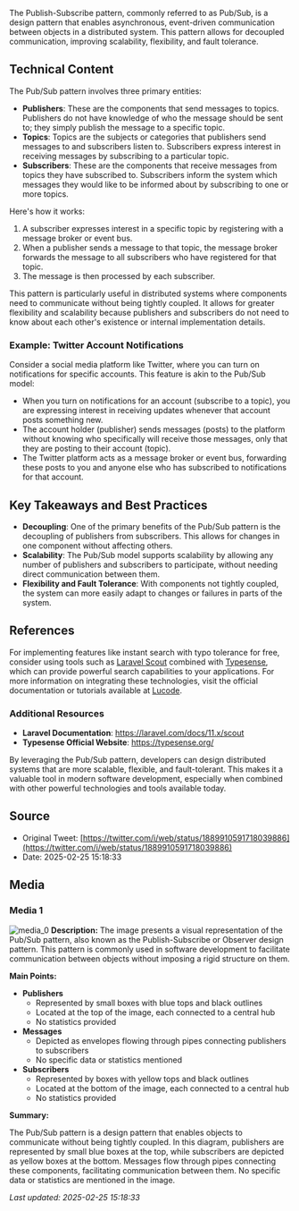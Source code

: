 The Publish-Subscribe pattern, commonly referred to as Pub/Sub, is a design pattern that enables asynchronous, event-driven communication between objects in a distributed system. This pattern allows for decoupled communication, improving scalability, flexibility, and fault tolerance.

## Technical Content
The Pub/Sub pattern involves three primary entities:
* **Publishers**: These are the components that send messages to topics. Publishers do not have knowledge of who the message should be sent to; they simply publish the message to a specific topic.
* **Topics**: Topics are the subjects or categories that publishers send messages to and subscribers listen to. Subscribers express interest in receiving messages by subscribing to a particular topic.
* **Subscribers**: These are the components that receive messages from topics they have subscribed to. Subscribers inform the system which messages they would like to be informed about by subscribing to one or more topics.

Here's how it works:
1. A subscriber expresses interest in a specific topic by registering with a message broker or event bus.
2. When a publisher sends a message to that topic, the message broker forwards the message to all subscribers who have registered for that topic.
3. The message is then processed by each subscriber.

This pattern is particularly useful in distributed systems where components need to communicate without being tightly coupled. It allows for greater flexibility and scalability because publishers and subscribers do not need to know about each other's existence or internal implementation details.

### Example: Twitter Account Notifications
Consider a social media platform like Twitter, where you can turn on notifications for specific accounts. This feature is akin to the Pub/Sub model:
* When you turn on notifications for an account (subscribe to a topic), you are expressing interest in receiving updates whenever that account posts something new.
* The account holder (publisher) sends messages (posts) to the platform without knowing who specifically will receive those messages, only that they are posting to their account (topic).
* The Twitter platform acts as a message broker or event bus, forwarding these posts to you and anyone else who has subscribed to notifications for that account.

## Key Takeaways and Best Practices
- **Decoupling**: One of the primary benefits of the Pub/Sub pattern is the decoupling of publishers from subscribers. This allows for changes in one component without affecting others.
- **Scalability**: The Pub/Sub model supports scalability by allowing any number of publishers and subscribers to participate, without needing direct communication between them.
- **Flexibility and Fault Tolerance**: With components not tightly coupled, the system can more easily adapt to changes or failures in parts of the system.

## References
For implementing features like instant search with typo tolerance for free, consider using tools such as [Laravel Scout](https://laravel.com/docs/11.x/scout) combined with [Typesense](https://typesense.org/), which can provide powerful search capabilities to your applications. For more information on integrating these technologies, visit the official documentation or tutorials available at [Lucode](https://lucode.co/typesense-laravel-z7ltt).

### Additional Resources
- **Laravel Documentation**: https://laravel.com/docs/11.x/scout
- **Typesense Official Website**: https://typesense.org/

By leveraging the Pub/Sub pattern, developers can design distributed systems that are more scalable, flexible, and fault-tolerant. This makes it a valuable tool in modern software development, especially when combined with other powerful technologies and tools available today.
## Source

- Original Tweet: [https://twitter.com/i/web/status/1889910591718039886](https://twitter.com/i/web/status/1889910591718039886)
- Date: 2025-02-25 15:18:33


## Media

### Media 1
![media_0](./media_0.jpg)
**Description:** The image presents a visual representation of the Pub/Sub pattern, also known as the Publish-Subscribe or Observer design pattern. This pattern is commonly used in software development to facilitate communication between objects without imposing a rigid structure on them.

**Main Points:**

* **Publishers**
	+ Represented by small boxes with blue tops and black outlines
	+ Located at the top of the image, each connected to a central hub
	+ No statistics provided
* **Messages**
	+ Depicted as envelopes flowing through pipes connecting publishers to subscribers
	+ No specific data or statistics mentioned
* **Subscribers**
	+ Represented by boxes with yellow tops and black outlines
	+ Located at the bottom of the image, each connected to a central hub
	+ No statistics provided

**Summary:**

The Pub/Sub pattern is a design pattern that enables objects to communicate without being tightly coupled. In this diagram, publishers are represented by small blue boxes at the top, while subscribers are depicted as yellow boxes at the bottom. Messages flow through pipes connecting these components, facilitating communication between them. No specific data or statistics are mentioned in the image.

*Last updated: 2025-02-25 15:18:33*